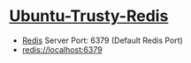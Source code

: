 # [Ubuntu-Trusty-Redis](https://github.com/FoxCouncil/Hostel/tree/master/Ubuntu-Trusty-Redis)

+ [Redis](http://redis.io/) Server Port: 6379 (Default Redis Port)
+ [redis://localhost:6379](redis://localhost:6379)
